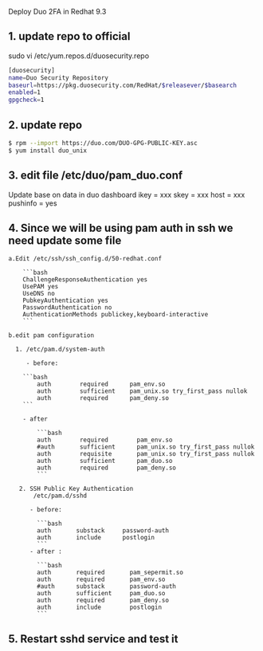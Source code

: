 Deploy Duo 2FA in Redhat 9.3 

## 1. update repo to  official 
sudo vi /etc/yum.repos.d/duosecurity.repo 
```bash
[duosecurity]
name=Duo Security Repository
baseurl=https://pkg.duosecurity.com/RedHat/$releasever/$basearch
enabled=1
gpgcheck=1
```
## 2. update repo 
```bash
$ rpm --import https://duo.com/DUO-GPG-PUBLIC-KEY.asc
$ yum install duo_unix
```

## 3. edit file /etc/duo/pam_duo.conf
   Update base on data in duo dashboard
   ikey = xxx
   skey = xxx
   host = xxx
   pushinfo = yes

 ## 4. Since we will be using pam auth in ssh we need update some file
    a.Edit /etc/ssh/ssh_config.d/50-redhat.conf

        ```bash   
        ChallengeResponseAuthentication yes
        UsePAM yes
        UseDNS no
        PubkeyAuthentication yes
        PasswordAuthentication no
        AuthenticationMethods publickey,keyboard-interactive
        ```

    b.edit pam configuration
       
      1. /etc/pam.d/system-auth 
              
         - before:   

        ```bash
            auth        required      pam_env.so
            auth        sufficient    pam_unix.so try_first_pass nullok
            auth        required      pam_deny.so
        ```

        - after 

            ```bash
            auth        required        pam_env.so
            #auth       sufficient      pam_unix.so try_first_pass nullok
            auth        requisite       pam_unix.so try_first_pass nullok
            auth        sufficient      pam_duo.so
            auth        required        pam_deny.so 
            ```

       2. SSH Public Key Authentication
           /etc/pam.d/sshd
         
          - before:
            
            ```bash
            auth       substack     password-auth
            auth       include      postlogin
            ```
          - after : 
            
            ```bash
            auth       required       pam_sepermit.so
            auth       required       pam_env.so
            #auth      substack       password-auth
            auth       sufficient     pam_duo.so
            auth       required       pam_deny.so
            auth       include        postlogin
            ```
##    5. Restart sshd service and test it 
            